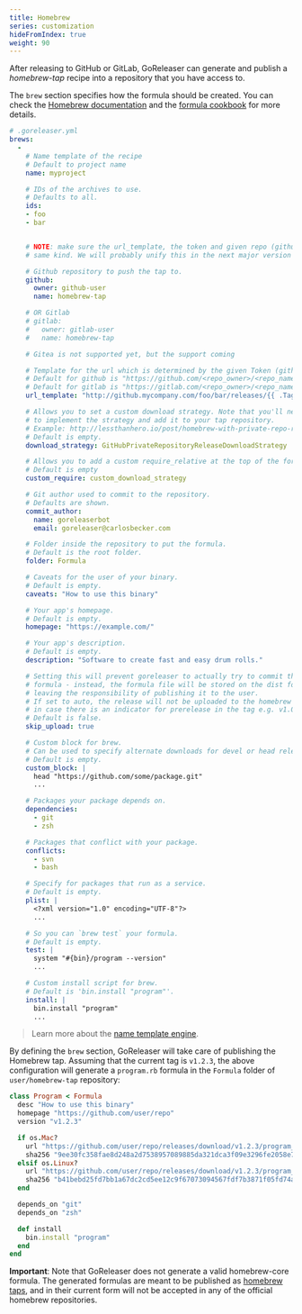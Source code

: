 ```yaml
---
title: Homebrew
series: customization
hideFromIndex: true
weight: 90
---
```


After releasing to GitHub or GitLab, GoReleaser can generate and publish a _homebrew-tap_
recipe into a repository that you have access to.

The `brew` section specifies how the formula should be created.
You can check the
[Homebrew documentation](https://github.com/Homebrew/brew/blob/master/docs/How-to-Create-and-Maintain-a-Tap.md)
and the
[formula cookbook](https://github.com/Homebrew/brew/blob/master/docs/Formula-Cookbook.md)
for more details.

```yml
# .goreleaser.yml
brews:
  -
    # Name template of the recipe
    # Default to project name
    name: myproject

    # IDs of the archives to use.
    # Defaults to all.
    ids:
    - foo
    - bar


    # NOTE: make sure the url_template, the token and given repo (github or gitlab) owner and name are from the
    # same kind. We will probably unify this in the next major version like it is done with scoop.

    # Github repository to push the tap to.
    github:
      owner: github-user
      name: homebrew-tap

    # OR Gitlab
    # gitlab:
    #   owner: gitlab-user
    #   name: homebrew-tap

    # Gitea is not supported yet, but the support coming

    # Template for the url which is determined by the given Token (github or gitlab)
    # Default for github is "https://github.com/<repo_owner>/<repo_name>/releases/download/{{ .Tag }}/{{ .ArtifactName }}"
    # Default for gitlab is "https://gitlab.com/<repo_owner>/<repo_name>/uploads/{{ .ArtifactUploadHash }}/{{ .ArtifactName }}"
    url_template: "http://github.mycompany.com/foo/bar/releases/{{ .Tag }}/{{ .ArtifactName }}"

    # Allows you to set a custom download strategy. Note that you'll need
    # to implement the strategy and add it to your tap repository.
    # Example: http://lessthanhero.io/post/homebrew-with-private-repo-releases/
    # Default is empty.
    download_strategy: GitHubPrivateRepositoryReleaseDownloadStrategy

    # Allows you to add a custom require_relative at the top of the formula template
    # Default is empty
    custom_require: custom_download_strategy

    # Git author used to commit to the repository.
    # Defaults are shown.
    commit_author:
      name: goreleaserbot
      email: goreleaser@carlosbecker.com

    # Folder inside the repository to put the formula.
    # Default is the root folder.
    folder: Formula

    # Caveats for the user of your binary.
    # Default is empty.
    caveats: "How to use this binary"

    # Your app's homepage.
    # Default is empty.
    homepage: "https://example.com/"

    # Your app's description.
    # Default is empty.
    description: "Software to create fast and easy drum rolls."

    # Setting this will prevent goreleaser to actually try to commit the updated
    # formula - instead, the formula file will be stored on the dist folder only,
    # leaving the responsibility of publishing it to the user.
    # If set to auto, the release will not be uploaded to the homebrew tap
    # in case there is an indicator for prerelease in the tag e.g. v1.0.0-rc1
    # Default is false.
    skip_upload: true

    # Custom block for brew.
    # Can be used to specify alternate downloads for devel or head releases.
    # Default is empty.
    custom_block: |
      head "https://github.com/some/package.git"
      ...

    # Packages your package depends on.
    dependencies:
      - git
      - zsh

    # Packages that conflict with your package.
    conflicts:
      - svn
      - bash

    # Specify for packages that run as a service.
    # Default is empty.
    plist: |
      <?xml version="1.0" encoding="UTF-8"?>
      ...

    # So you can `brew test` your formula.
    # Default is empty.
    test: |
      system "#{bin}/program --version"
      ...

    # Custom install script for brew.
    # Default is 'bin.install "program"'.
    install: |
      bin.install "program"
      ...
```

> Learn more about the [name template engine](/templates).

By defining the `brew` section, GoReleaser will take care of publishing the
Homebrew tap.
Assuming that the current tag is `v1.2.3`, the above configuration will generate a
`program.rb` formula in the `Formula` folder of `user/homebrew-tap` repository:

```rb
class Program < Formula
  desc "How to use this binary"
  homepage "https://github.com/user/repo"
  version "v1.2.3"

  if os.Mac?
    url "https://github.com/user/repo/releases/download/v1.2.3/program_v1.2.3_macOs_64bit.zip"
    sha256 "9ee30fc358fae8d248a2d7538957089885da321dca3f09e3296fe2058e7fff74"
  elsif os.Linux?
    url "https://github.com/user/repo/releases/download/v1.2.3/program_v1.2.3_Linux_64bit.zip"
    sha256 "b41bebd25fd7bb1a67dc2cd5ee12c9f67073094567fdf7b3871f05fd74a45fdd"
  end

  depends_on "git"
  depends_on "zsh"

  def install
    bin.install "program"
  end
end
```

**Important**: Note that GoReleaser does not generate a valid
homebrew-core formula. The generated formulas are meant to be published as
[homebrew taps](https://docs.brew.sh/Taps.html), and in their current
form will not be accepted in any of the official homebrew repositories.
